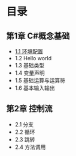# 目录

## 第1章 C#概念基础

* [1.1 环境配置](chapter1-1.md)
* 1.2 Hello world
* 1.3 基础类型
* 1.4 变量声明
* 1.5 基础运算与运算符
* 1.6 基本输入输出

## 第2章 控制流

* 2.1 分支
* 2.2 循环
* 2.3 跳转
* 2.4 方法调用
